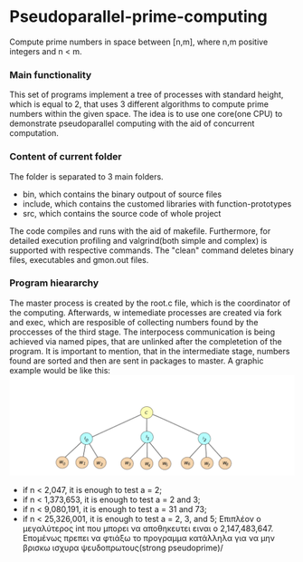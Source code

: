 # Pseudoparallel-prime-computing
Compute prime numbers in space between [n,m], where n,m positive integers and n < m.

### Main functionality
This set of programs implement a tree of processes with standard height, which is equal to 2, that uses 3 different algorithms to compute prime numbers within the given space. The idea is to use one core(one CPU) to demonstrate pseudoparallel computing with the aid of concurrent computation.

### Content of current folder
The folder is separated to 3 main folders.
- bin, which contains the binary outpout of source files
- include, which contains the customed libraries with function-prototypes
- src, which contains the source code of whole project

The code compiles and runs with the aid of makefile. Furthermore, for detailed execution profiling and valgrind(both simple and complex) is supported with respective commands. The "clean" command deletes binary files, executables and gmon.out files.

### Program hieararchy
The master process is created by the root.c file, which is the coordinator of the computing. Afterwards, w intemediate processes are created via fork and exec, which are resposible of collecting numbers found by the proccesses of the third stage. The interpocess communication is being achieved via named pipes, that are unlinked after the completetion of the program. It is important to mention, that in the intermediate stage, numbers found are sorted and then are sent in packages to master. A graphic example would be like this: ![Alt text](Capture.PNG)


- if n < 2,047, it is enough to test a = 2;
- if n < 1,373,653, it is enough to test a = 2 and 3;
- if n < 9,080,191, it is enough to test a = 31 and 73;
- if n < 25,326,001, it is enough to test a = 2, 3, and 5;
Επιπλέον ο μεγαλύτερος int που μπορει να αποθηκευτει ειναι ο 2,147,483,647. Επομένως πρεπει να φτιάξω το προγραμμα κατάλληλα για να μην βρισκω ισχυρα ψευδοπρωτους(strong pseudoprime)/